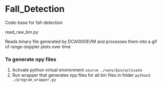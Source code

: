 # Fall_Detection
Code-base for fall-detection

read_raw_bin.py

Reads binary file generated by DCA1000EVM and processes them into a gif of range-doppler plots over time

### To generate npy files
1. Activate python virtual environment
```source ./venv/bin/activate```
2. Run wrapper that generates npy files for all bin files in folder
```python3 ./program_wrapper.py```
